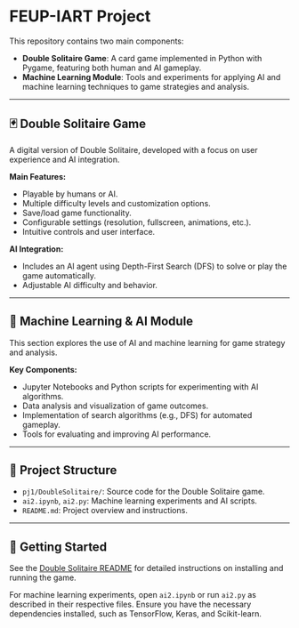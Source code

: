 # FEUP-IART Project

This repository contains two main components:

- **Double Solitaire Game**: A card game implemented in Python with Pygame, featuring both human and AI gameplay.
- **Machine Learning Module**: Tools and experiments for applying AI and machine learning techniques to game strategies and analysis.

---

## 🃏 Double Solitaire Game

A digital version of Double Solitaire, developed with a focus on user experience and AI integration.

**Main Features:**

- Playable by humans or AI.
- Multiple difficulty levels and customization options.
- Save/load game functionality.
- Configurable settings (resolution, fullscreen, animations, etc.).
- Intuitive controls and user interface.

**AI Integration:**

- Includes an AI agent using Depth-First Search (DFS) to solve or play the game automatically.
- Adjustable AI difficulty and behavior.

---

## 🤖 Machine Learning & AI Module

This section explores the use of AI and machine learning for game strategy and analysis.

**Key Components:**

- Jupyter Notebooks and Python scripts for experimenting with AI algorithms.
- Data analysis and visualization of game outcomes.
- Implementation of search algorithms (e.g., DFS) for automated gameplay.
- Tools for evaluating and improving AI performance.

---

## 📁 Project Structure

- `pj1/DoubleSolitaire/`: Source code for the Double Solitaire game.
- `ai2.ipynb`, `ai2.py`: Machine learning experiments and AI scripts.
- `README.md`: Project overview and instructions.

---

## 🚀 Getting Started

See the [Double Solitaire README](pj1/DoubleSolitaire/README.md) for detailed instructions on installing and running the game.

For machine learning experiments, open `ai2.ipynb` or run `ai2.py` as described in their respective files. Ensure you have the necessary dependencies installed, such as TensorFlow, Keras, and Scikit-learn.
